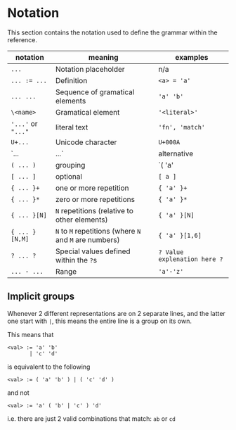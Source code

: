 # Notation

This section contains the notation used to define the grammar within the reference.

notation           | meaning                                                | examples
-------------------|--------------------------------------------------------|--------------------------------
`...`              | Notation placeholder                                   | n/a
`... := ...`       | Definition                                             | `<a> = 'a'`
`... ...`          | Sequence of gramatical elements                        | `'a' 'b'`
`\<name>`          | Gramatical element                                     | `'<literal>'`
`'...'` or `"..."` | literal text                                           | `'fn', 'match'`
`U+...`            | Unicode character                                      | `U+000A`
`... | ...`        | alternative                                            | `'x' | 'y'`
`( ... )`          | grouping                                               | `( 'a' | 'b' )`
`[ ... ]`          | optional                                               | `[ a ]`
`{ ... }+`         | one or more repetition                                 | `{ 'a' }+`
`{ ... }*`         | zero or more repetitions                               | `{ 'a' }*`
`{ ... }[N]`       | `N` repetitions (relative to other elements)           | `{ 'a' }[N]`
`{ ... }[N,M]`     | `N` to `M` repetitions (where `N` and `M` are numbers) | `{ 'a' }[1,6]`
`? ... ?`          | Special values defined within the `?`s                 | `? Value explenation here ?`
`... - ...`        | Range                                                  | `'a'-'z'`

## Implicit groups

Whenever 2 different representations are on 2 separate lines, and the latter one start with `|`, this means the entire line is a group on its own.

This means that
```
<val> := 'a' 'b'
       | 'c' 'd'
```
is equivalent to the following
```
<val> := ( 'a' 'b' ) | ( 'c' 'd' )
```
and not
```
<val> := 'a' ( 'b' | 'c' ) 'd'
```
i.e. there are just 2 valid combinations that match: `ab` or `cd`
